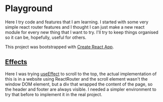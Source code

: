 # Playground

Here I try code and features that I am learning. I started with some very simple react router features and I thought I can just make a new react module for every new thing that I want to try. I'll try to keep things organised so it can be, hopefully, useful for others.

This project was bootstrapped with [Create React App](https://github.com/facebook/create-react-app).

## [Effects](https://github.com/anibalmgr/playground/blob/main/src/Effects.jsx)

Here I was trying [useEffect](https://reactjs.org/docs/hooks-effect.html) to scroll to the top, the actual implementation of this is in a website using ReactRouter and the scroll element wasn't the window DOM element, but a div that wrapped the content of the page, so the header and footer are always visible. I needed a simpler environment to try that before to implement it in the real project.

